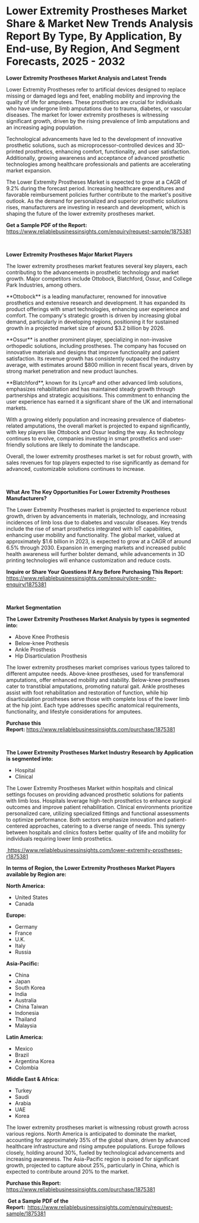 <p><h1>Lower Extremity Prostheses Market Share & Market New Trends Analysis Report By Type, By Application, By End-use, By Region, And Segment Forecasts, 2025 - 2032</h1></p><p><strong>Lower Extremity Prostheses Market Analysis and Latest Trends</strong></p>
<p><p>Lower Extremity Prostheses refer to artificial devices designed to replace missing or damaged legs and feet, enabling mobility and improving the quality of life for amputees. These prosthetics are crucial for individuals who have undergone limb amputations due to trauma, diabetes, or vascular diseases. The market for lower extremity prostheses is witnessing significant growth, driven by the rising prevalence of limb amputations and an increasing aging population. </p><p>Technological advancements have led to the development of innovative prosthetic solutions, such as microprocessor-controlled devices and 3D-printed prosthetics, enhancing comfort, functionality, and user satisfaction. Additionally, growing awareness and acceptance of advanced prosthetic technologies among healthcare professionals and patients are accelerating market expansion. </p><p>The Lower Extremity Prostheses Market is expected to grow at a CAGR of 9.2% during the forecast period. Increasing healthcare expenditures and favorable reimbursement policies further contribute to the market's positive outlook. As the demand for personalized and superior prosthetic solutions rises, manufacturers are investing in research and development, which is shaping the future of the lower extremity prostheses market. </p></p>
<p><strong>Get a Sample PDF of the Report:&nbsp;</strong> <a href="https://www.reliablebusinessinsights.com/enquiry/request-sample/1875381?utm_campaign=2238&utm_medium=2&utm_source=Github&utm_content=ia&utm_term=14042025&utm_id=lower-extremity-prostheses">https://www.reliablebusinessinsights.com/enquiry/request-sample/1875381</a></p>
<p>&nbsp;</p>
<p><strong>Lower Extremity Prostheses Major Market Players</strong></p>
<p><p>The lower extremity prostheses market features several key players, each contributing to the advancements in prosthetic technology and market growth. Major competitors include Ottobock, Blatchford, Ossur, and College Park Industries, among others. </p><p>**Ottobock** is a leading manufacturer, renowned for innovative prosthetics and extensive research and development. It has expanded its product offerings with smart technologies, enhancing user experience and comfort. The company's strategic growth is driven by increasing global demand, particularly in developing regions, positioning it for sustained growth in a projected market size of around $3.2 billion by 2026.</p><p>**Ossur** is another prominent player, specializing in non-invasive orthopedic solutions, including prostheses. The company has focused on innovative materials and designs that improve functionality and patient satisfaction. Its revenue growth has consistently outpaced the industry average, with estimates around $800 million in recent fiscal years, driven by strong market penetration and new product launches.</p><p>**Blatchford**, known for its Lyrca® and other advanced limb solutions, emphasizes rehabilitation and has maintained steady growth through partnerships and strategic acquisitions. This commitment to enhancing the user experience has earned it a significant share of the UK and international markets.</p><p>With a growing elderly population and increasing prevalence of diabetes-related amputations, the overall market is projected to expand significantly, with key players like Ottobock and Ossur leading the way. As technology continues to evolve, companies investing in smart prosthetics and user-friendly solutions are likely to dominate the landscape. </p><p>Overall, the lower extremity prostheses market is set for robust growth, with sales revenues for top players expected to rise significantly as demand for advanced, customizable solutions continues to increase.</p></p>
<p>&nbsp;</p>
<p><strong>What Are The Key Opportunities For Lower Extremity Prostheses Manufacturers?</strong></p>
<p><p>The Lower Extremity Prostheses market is projected to experience robust growth, driven by advancements in materials, technology, and increasing incidences of limb loss due to diabetes and vascular diseases. Key trends include the rise of smart prosthetics integrated with IoT capabilities, enhancing user mobility and functionality. The global market, valued at approximately $1.6 billion in 2023, is expected to grow at a CAGR of around 6.5% through 2030. Expansion in emerging markets and increased public health awareness will further bolster demand, while advancements in 3D printing technologies will enhance customization and reduce costs.</p></p>
<p><strong>Inquire or Share Your Questions If Any Before Purchasing This Report:</strong> <a href="https://www.reliablebusinessinsights.com/enquiry/pre-order-enquiry/1875381?utm_campaign=2238&utm_medium=2&utm_source=Github&utm_content=ia&utm_term=14042025&utm_id=lower-extremity-prostheses">https://www.reliablebusinessinsights.com/enquiry/pre-order-enquiry/1875381</a></p>
<p>&nbsp;</p>
<p><strong>Market Segmentation</strong></p>
<p><strong>The Lower Extremity Prostheses Market Analysis by types is segmented into:</strong></p>
<p><ul><li>Above Knee Prothesis</li><li>Below-knee Prothesis</li><li>Ankle Prosthesis</li><li>Hip Disarticulation Prosthesis</li></ul></p>
<p><p>The lower extremity prostheses market comprises various types tailored to different amputee needs. Above-knee prostheses, used for transfemoral amputations, offer enhanced mobility and stability. Below-knee prostheses cater to transtibial amputations, promoting natural gait. Ankle prostheses assist with foot rehabilitation and restoration of function, while hip disarticulation prostheses serve those with complete loss of the lower limb at the hip joint. Each type addresses specific anatomical requirements, functionality, and lifestyle considerations for amputees.</p></p>
<p><strong>Purchase this Report:&nbsp;</strong><a href="https://www.reliablebusinessinsights.com/purchase/1875381?utm_campaign=2238&utm_medium=2&utm_source=Github&utm_content=ia&utm_term=14042025&utm_id=lower-extremity-prostheses">https://www.reliablebusinessinsights.com/purchase/1875381</a></p>
<p>&nbsp;</p>
<p><strong>The Lower Extremity Prostheses Market Industry Research by Application is segmented into:</strong></p>
<p><ul><li>Hospital</li><li>Clinical</li></ul></p>
<p><p>The Lower Extremity Prostheses Market within hospitals and clinical settings focuses on providing advanced prosthetic solutions for patients with limb loss. Hospitals leverage high-tech prosthetics to enhance surgical outcomes and improve patient rehabilitation. Clinical environments prioritize personalized care, utilizing specialized fittings and functional assessments to optimize performance. Both sectors emphasize innovation and patient-centered approaches, catering to a diverse range of needs. This synergy between hospitals and clinics fosters better quality of life and mobility for individuals requiring lower limb prosthetics.</p></p>
<p><a href="https://www.reliablebusinessinsights.com/lower-extremity-prostheses-r1875381?utm_campaign=2238&utm_medium=2&utm_source=Github&utm_content=ia&utm_term=14042025&utm_id=lower-extremity-prostheses">&nbsp;https://www.reliablebusinessinsights.com/lower-extremity-prostheses-r1875381</a></p>
<p><strong>In terms of Region, the Lower Extremity Prostheses Market Players available by Region are:</strong></p>
<p>
    <p> <strong> North America: </strong>
        <ul>
            <li>United States</li>
            <li>Canada</li>
        </ul>
        </p> 
    <p> <strong> Europe: </strong>
        <ul>
            <li>Germany</li>
            <li>France</li>
            <li>U.K.</li>
            <li>Italy</li>
            <li>Russia</li>
        </ul>
        </p> 
    <p> <strong> Asia-Pacific: </strong>
        <ul>
            <li>China</li>
            <li>Japan</li>
            <li>South Korea</li>
            <li>India</li>
            <li>Australia</li>
            <li>China Taiwan</li>
            <li>Indonesia</li>
            <li>Thailand</li>
            <li>Malaysia</li>
        </ul>
        </p> 
    <p> <strong> Latin America: </strong>
        <ul>
            <li>Mexico</li>
            <li>Brazil</li>
            <li>Argentina Korea</li>
            <li>Colombia</li>
        </ul>
        </p> 
    <p> <strong> Middle East & Africa: </strong>
        <ul>
            <li>Turkey</li>
            <li>Saudi</li>
            <li>Arabia</li>
            <li>UAE</li>
            <li>Korea</li>
        </ul>
    </p>
    </p>
<p><p>The lower extremity prostheses market is witnessing robust growth across various regions. North America is anticipated to dominate the market, accounting for approximately 35% of the global share, driven by advanced healthcare infrastructure and rising amputee populations. Europe follows closely, holding around 30%, fueled by technological advancements and increasing awareness. The Asia-Pacific region is poised for significant growth, projected to capture about 25%, particularly in China, which is expected to contribute around 20% to the market.</p></p>
<p><strong>Purchase this Report: </strong><a href="https://www.reliablebusinessinsights.com/purchase/1875381?utm_campaign=2238&utm_medium=2&utm_source=Github&utm_content=ia&utm_term=14042025&utm_id=lower-extremity-prostheses">https://www.reliablebusinessinsights.com/purchase/1875381</a></p>
<p>&nbsp;<strong>Get a Sample PDF of the Report:&nbsp;&nbsp;</strong><a href="https://www.reliablebusinessinsights.com/enquiry/request-sample/1875381?utm_campaign=2238&utm_medium=2&utm_source=Github&utm_content=ia&utm_term=14042025&utm_id=lower-extremity-prostheses">https://www.reliablebusinessinsights.com/enquiry/request-sample/1875381</a></p>
<p><strong></strong></p>
<p><p></p><p></p><p></p></p>
